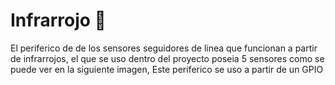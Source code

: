 # Infrarrojo :footprints:
El periferico de de los sensores seguidores de linea que funcionan a partir de infrarrojos, el que se uso dentro del proyecto poseia 5 sensores como se puede ver en la siguiente imagen, Este periferico se uso a partir de un GPIO

